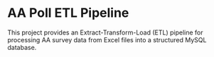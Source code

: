 # AA Poll ETL Pipeline

This project provides an Extract-Transform-Load (ETL) pipeline for processing AA survey data from Excel files into a structured MySQL database.


